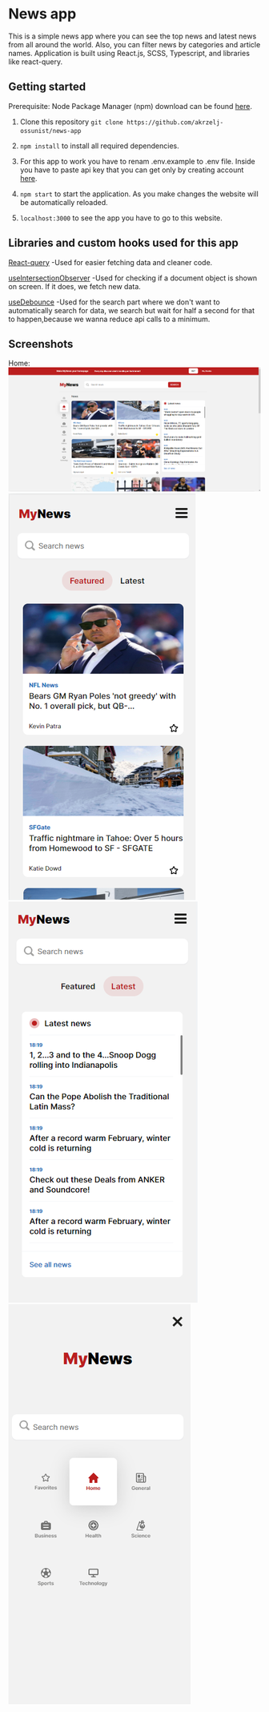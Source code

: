 # News app

This is a simple news app where you can see the top news and latest news from all around the world.
Also, you can filter news by categories and article names.
Application is built using React.js, SCSS, Typescript, and libraries like react-query.

## Getting started

Prerequisite: Node Package Manager (npm) download can be found <a href="https://nodejs.org/en/download/">here</a>.

1. Clone this repository `git clone https://github.com/akrzelj-ossunist/news-app`

2. `npm install` to install all required dependencies.

3. For this app to work you have to renam .env.example to .env file. Inside you have to paste api key that you can get only by creating account <a href="https://newsapi.org">here</a>.

4. `npm start` to start the application. As you make changes the website will be automatically reloaded.

5. `localhost:3000` to see the app you have to go to this website.

## Libraries and custom hooks used for this app

<a href="https://react-query-v3.tanstack.com/overview">React-query</a>
-Used for easier fetching data and cleaner code.

<a href="https://usehooks-ts.com/react-hook/use-intersection-observer">useIntersectionObserver</a>
-Used for checking if a document object is shown on screen. If it does, we fetch new data.

<a href="https://usehooks.com/useDebounce/">useDebounce</a>
-Used for the search part where we don't want to automatically search for data,
we search but wait for half a second for that to happen,because we wanna reduce api calls to a minimum.

## Screenshots

Home:
![image](./public/home-desktop.png)
![image](./public/home-phone.png)
![image](./public/latest-phone.png)
![image](./public/drop-nav.png)
